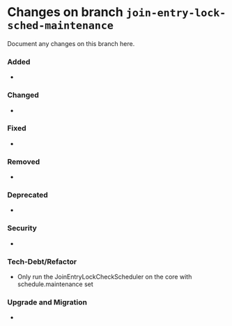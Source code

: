 # Changes on branch `join-entry-lock-sched-maintenance`
Document any changes on this branch here.
### Added
- 

### Changed
- 

### Fixed
- 

### Removed
- 

### Deprecated
- 

### Security
- 

### Tech-Debt/Refactor
- Only run the JoinEntryLockCheckScheduler on the core with schedule.maintenance set

### Upgrade and Migration
- 
